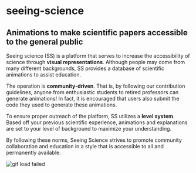 # seeing-science

## Animations to make scientific papers accessible to the general public

Seeing science (SS) is a platform that serves to increase the accessibility of science through <b>visual representations</b>. Although people may come from many different backgrounds, SS provides a database of scientific animations to assist education.
			
The operation is <b>community-driven</b>. That is, by following our contribution guidelines, anyone from enthusiastic students to retired professors can generate animations! In fact, it is encouraged that users also submit the code they used to generate these animations.

To ensure proper outreach of the platform, SS utilizes a <b>level system</b>. Based off your previous scientific experience, animations and explanations are set to your level of background to maximize your understanding.

By following these norms, Seeing Science strives to promote community collaboration and education in a style that is accessible to all and permanently available.

![gif load failed](/seeing_science/static/ligo/constructive_interference.gif "Example animation")
